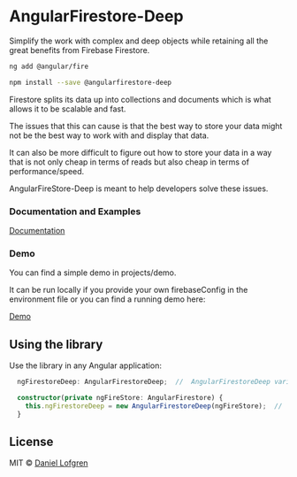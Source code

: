 # AngularFirestore-Deep

Simplify the work with complex and deep objects while retaining all the great benefits from Firebase Firestore.

```bash
ng add @angular/fire

npm install --save @angularfirestore-deep
```

Firestore splits its data up into collections and documents which is what allows it to be scalable and fast.

The issues that this can cause is that the best way to store your data might not be the best way to work with and display that data.

It can also be more difficult to figure out how to store your data in a way that is not only cheap in terms of reads but also cheap in terms of performance/speed.

AngularFireStore-Deep is meant to help developers solve these issues.

### Documentation and Examples
[Documentation](https://angularfire-wrappers-demo.web.app/docs/)


### Demo
You can find a simple demo in projects/demo.

It can be run locally if you provide your own firebaseConfig in the environment file or you can find a running demo here: 

[Demo](https://angularfire-wrappers-demo.web.app/demo/) 


## Using the library

Use the library in any Angular application:

```ts
  ngFirestoreDeep: AngularFirestoreDeep;  //  AngularFirestoreDeep variable

  constructor(private ngFireStore: AngularFirestore) {
    this.ngFirestoreDeep = new AngularFirestoreDeep(ngFireStore);  //  initialize AngularFireStoreDeep with AngularFirestore
  }
```

## License

MIT © [Daniel Lofgren](mailto:lofgrendaniel@hotmail.com)
